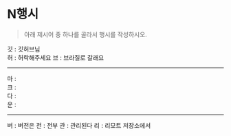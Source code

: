 # N행시
> 아래 제시어 중 하나를 골라서 행시를 작성하시오.

깃 :  깃허브님  
허 :  허락해주세요 
브 :  브라질로 갈래요 

---

마 :  
크 :  
다 :  
운 :  

---

버 :  버전은
전 :  전부
관 :  관리된다
리 :  리모트 저장소에서
